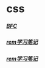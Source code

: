 # css

##### [BFC](/css/css--BFC.md)
##### [rem学习笔记](/css/css--rem学习笔记.md)
##### [rem学习笔记](/css/buttons/css)
